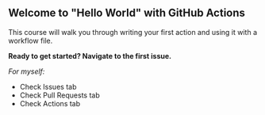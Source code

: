 ## Welcome to "Hello World" with GitHub Actions

This course will walk you through writing your first action and using it with a workflow file. 

**Ready to get started? Navigate to the first issue.**

*For myself:*
- Check Issues tab
- Check Pull Requests tab
- Check Actions tab
